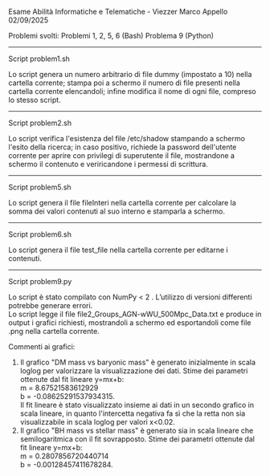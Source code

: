 Esame Abilità Informatiche e Telematiche - Viezzer Marco
Appello 02/09/2025

Problemi svolti:
Problemi 1, 2, 5, 6 (Bash)
Problema 9 (Python)

-------------------------------------------------------------------------------------------------
Script problem1.sh

Lo script genera un numero arbitrario di file dummy (impostato a 10) nella cartella corrente; stampa poi a schermo il numero di file presenti nella cartella corrente elencandoli; infine modifica il nome di ogni file, compreso lo stesso script.

-------------------------------------------------------------------------------------------------
Script problem2.sh

Lo script verifica l'esistenza del file /etc/shadow stampando a schermo l'esito della ricerca; in caso positivo, richiede la password dell'utente corrente per aprire con privilegi di superutente il file, mostrandone a schermo il contenuto e veriricandone i permessi di scrittura.

------------------------------------------------------------------------------------------------
Script problem5.sh

Lo script genera il file fileInteri nella cartella corrente per calcolare la somma dei valori contenuti al suo interno e stamparla a schermo.

-------------------------------------------------------------------------------------------------
Script problem6.sh

Lo script genera il file test_file nella cartella corrente per editarne i contenuti.

-------------------------------------------------------------------------------------------------
Script problem9.py

Lo script è stato compilato con NumPy < 2 . L’utilizzo di versioni differenti potrebbe generare errori.  
Lo script legge il file file2_Groups_AGN-wWU_500Mpc_Data.txt e produce in output i grafici richiesti, mostrandoli a schermo ed esportandoli come file .png nella cartella corrente.

Commenti ai grafici:
1) Il grafico "DM mass vs baryonic mass" è generato inizialmente in scala loglog per valorizzare la visualizzazione dei dati. Stime dei parametri ottenute dal fit lineare y=mx+b:  
m = 8.67521583612929  
b = -0.08625291537934315.  
Il fit lineare è stato visualizzato insieme ai dati in un secondo grafico in scala lineare, in quanto l'intercetta negativa fa sì che la retta non sia visualizzabile in scala loglog per valori x<0.02.
2) Il grafico "BH mass vs stellar mass" è generato sia in scala lineare che semilogaritmica con il fit sovrapposto. Stime dei parametri ottenute dal fit lineare y=mx+b:  
m = 0.2807856720440714    
b = -0.00128457411678284.
